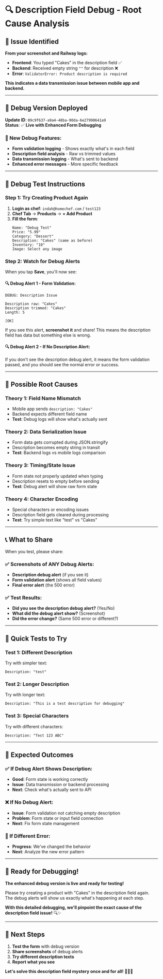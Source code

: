 # 🔍 Description Field Debug - Root Cause Analysis

## 🎯 **Issue Identified**

**From your screenshot and Railway logs:**
- **Frontend**: You typed "Cakes" in the description field ✅
- **Backend**: Received empty string `""` for description ❌
- **Error**: `ValidatorError: Product description is required`

**This indicates a data transmission issue between mobile app and backend.**

---

## 🔬 **Debug Version Deployed**

**Update ID**: `09c9f637-a9a4-48ba-90da-6e27990641a9`  
**Status**: ✅ **Live with Enhanced Form Debugging**

### **🐛 New Debug Features:**
- **Form validation logging** - Shows exactly what's in each field
- **Description field analysis** - Raw vs trimmed values
- **Data transmission logging** - What's sent to backend
- **Enhanced error messages** - More specific feedback

---

## 📱 **Debug Test Instructions**

### **Step 1: Try Creating Product Again**
1. **Login as chef**: `indah@homechef.com` / `test123`
2. **Chef Tab** → **Products** → **+ Add Product**
3. **Fill the form**:
   ```
   Name: "Debug Test"
   Price: "5.99"
   Category: "Dessert"
   Description: "Cakes" (same as before)
   Inventory: "10"
   Image: Select any image
   ```

### **Step 2: Watch for Debug Alerts**
When you tap **Save**, you'll now see:

#### **🔍 Debug Alert 1 - Form Validation:**
```
DEBUG: Description Issue

Description raw: "Cakes"
Description trimmed: "Cakes"
Length: 5

[OK]
```

If you see this alert, **screenshot it** and share! This means the description field has data but something else is wrong.

#### **🔍 Debug Alert 2 - If No Description Alert:**
If you don't see the description debug alert, it means the form validation passed, and you should see the normal error or success.

---

## 🎯 **Possible Root Causes**

### **Theory 1: Field Name Mismatch**
- Mobile app sends `description: "Cakes"`
- Backend expects different field name
- **Test**: Debug logs will show what's actually sent

### **Theory 2: Data Serialization Issue**
- Form data gets corrupted during JSON.stringify
- Description becomes empty string in transit
- **Test**: Backend logs vs mobile logs comparison

### **Theory 3: Timing/State Issue**
- Form state not properly updated when typing
- Description resets to empty before sending
- **Test**: Debug alert will show raw form state

### **Theory 4: Character Encoding**
- Special characters or encoding issues
- Description field gets cleared during processing
- **Test**: Try simple text like "test" vs "Cakes"

---

## 📞 **What to Share**

When you test, please share:

### **✅ Screenshots of ANY Debug Alerts:**
- **Description debug alert** (if you see it)
- **Form validation alert** (shows all field values)
- **Final error alert** (the 500 error)

### **✅ Test Results:**
- **Did you see the description debug alert?** (Yes/No)
- **What did the debug alert show?** (Screenshot)
- **Did the error change?** (Same 500 error or different?)

---

## 🚀 **Quick Tests to Try**

### **Test 1: Different Description**
Try with simpler text:
```
Description: "test"
```

### **Test 2: Longer Description**
Try with longer text:
```
Description: "This is a test description for debugging"
```

### **Test 3: Special Characters**
Try with different characters:
```
Description: "Test 123 ABC"
```

---

## 🎯 **Expected Outcomes**

### **✅ If Debug Alert Shows Description:**
- **Good**: Form state is working correctly
- **Issue**: Data transmission or backend processing
- **Next**: Check what's actually sent to API

### **❌ If No Debug Alert:**
- **Issue**: Form validation not catching empty description
- **Problem**: Form state or input field connection
- **Next**: Fix form state management

### **🔄 If Different Error:**
- **Progress**: We've changed the behavior
- **Next**: Analyze the new error pattern

---

## 📱 **Ready for Debugging!**

**The enhanced debug version is live and ready for testing!**

Please try creating a product with "Cakes" in the description field again. The debug alerts will show us exactly what's happening at each step.

**With this detailed debugging, we'll pinpoint the exact cause of the description field issue!** 🔍✨

---

## 🎉 **Next Steps**

1. **Test the form** with debug version
2. **Share screenshots** of debug alerts
3. **Try different description texts** 
4. **Report what you see**

**Let's solve this description field mystery once and for all!** 🕵️‍♂️📱 